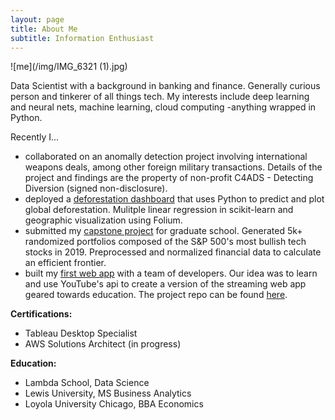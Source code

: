 ```yaml
---
layout: page
title: About Me
subtitle: Information Enthusiast
---
```

![me](/img/IMG_6321 (1).jpg)

Data Scientist with a background in banking and finance. Generally curious person and tinkerer of all things tech. My interests include deep learning and neural nets, machine learning, cloud computing -anything wrapped in Python. 

Recently I...

- collaborated on an anomally detection project involving international weapons deals, among other foreign military transactions. Details of the project and findings are the property of non-profit C4ADS - Detecting Diversion (signed non-disclosure).
- deployed a [deforestation dashboard](https://deforestationdashboard.netlify.com/map-view) that uses Python to predict and plot global deforestation. Mulitple linear regression in scikit-learn and geographic visualization using Folium.
- submitted my [capstone project](/capstone) for graduate school. Generated 5k+ randomized portfolios composed of the S&P 500's most bullish tech stocks in 2019. Preprocessed and normalized financial data to calculate an efficient frontier.
- built my [first web app](https://youtube-u.netlify.com/index.html) with a team of developers. Our idea was to learn and use YouTube's api to create a version of the streaming web app geared towards education. The project repo can be found [here](https://github.com/youtube-u).

**Certifications:**
- Tableau Desktop Specialist 
- AWS Solutions Architect (in progress) 

**Education:**
- Lambda School, Data Science
- Lewis University, MS Business Analytics
- Loyola University Chicago, BBA Economics
